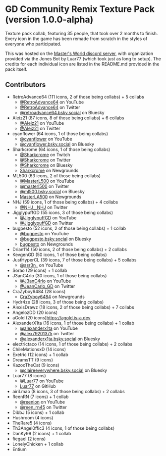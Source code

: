 # GD Community Remix Texture Pack (version 1.0.0-alpha)
Texture pack collab, featuring 35 people, that took over 2 months to finish.
Every icon in the game has been remade from scratch in the styles of everyone who participated.

This was hosted on the [Master's World discord server](https://discord.gg/tFUyJw5), with organization provided via the Jones Bot by Luar77 (which took just as long to setup).
The credits for each individual icon are listed in the README.md provided in the pack itself.

## Contributors
- RetroAdvance64       (111 icons, 2 of those being collabs) + 5 collabs
	- [@RetroAdvance64](https://www.youtube.com/@RetroAdvance64) on YouTube
	- [@RetroAdvance64](https://twitter.com/RetroAdvance64) on Twitter
	- [@retroadvance64.bsky.social](https://bsky.app/profile/retroadvance64.bsky.social) on Bluesky
- Aleiz21              (87 icons, 8 of those being collabs) + 6 collabs
	- [@Aleiz21](https://www.youtube.com/@Aleiz21) on YouTube
	- [@Aleiz21](https://twitter.com/Aleiz21) on Twitter
- cyanflower           (64 icons, 1 of those being collabs)
	- [@cyanflower](https://www.youtube.com/@cyanflower) on YouTube
	- [@cyanflower.bsky.social](https://bsky.app/profile/cyanflower.bsky.social) on Bluesky
- Sharkcrome           (64 icons, 1 of those being collabs)
	- [@Sharkcrome](https://www.twitch.tv/Sharkcrome) on Twitch
	- [@Sharkcrome](https://twitter.com/Sharkcrome) on Twitter
	- [@Sharkcrome](https://bsky.app/profile/Sharkcrome) on Bluesky
	- [Sharkcrome](https://Sharkcrome.newgrounds.com) on Newgrounds
- ML500                (63 icons, 2 of those being collabs)
	- [@MasterL500](https://www.youtube.com/@MasterL500) on YouTube
	- [@masterl500](https://twitter.com/masterl500) on Twitter
	- [@ml500.bsky.social](https://bsky.app/profile/ml500.bsky.social) on Bluesky
	- [MasterLA500](https://MasterLA500.newgrounds.com) on Newgrounds
- NHJ                  (59 icons, 1 of those being collabs) + 4 collabs
	- [@NHJ__NHJ](https://twitter.com/NHJ__NHJ) on Twitter
- JigglypuffGD         (55 icons, 3 of those being collabs)
	- [@JigglypuffGD](https://www.youtube.com/@JigglypuffGD) on YouTube
	- [@JigglypuffGD](https://twitter.com/JigglypuffGD) on Twitter
- bugpesto             (52 icons, 2 of those being collabs) + 1 collab
	- [@bugpesto](https://www.youtube.com/@bugpesto) on YouTube
	- [@bugpesto.bsky.social](https://bsky.app/profile/bugpesto.bsky.social) on Bluesky
	- [bugpesto](https://bugpesto.newgrounds.com) on Newgrounds
- Drian114             (50 icons, 2 of those being collabs) + 2 collabs
- KevgenGD             (50 icons, 1 of those being collabs)
- JustHyperCL          (39 icons, 7 of those being collabs) + 5 collabs
	- [@asr3n_](https://www.youtube.com/@asr3n_) on YouTube
- Sorao                (29 icons) + 1 collab
- J3anC4rlo            (30 icons, 1 of those being collabs)
	- [@J3anC4rlo](https://www.youtube.com/@J3anC4rlo) on YouTube
	- [@JeanCarlo_GD](https://twitter.com/JeanCarlo_GD) on Twitter
- CraZyboy6484         (28 icons)
	- [CraZyboy6484](https://CraZyboy6484.newgrounds.com) on Newgrounds
- Hydr4ze              (28 icons, 3 of those being collabs)
- AlexisDrawz          (18 icons, 2 of those being collabs) + 7 collabs
- AngelozDD            (20 icons)
- aGold                (20 icons)https://agold.is-a.dev
- AlexanderX1ta        (16 icons, 1 of those being collabs) + 1 collab
	- [@alexanderx1ta](https://www.youtube.com/@alexanderx1ta) on YouTube
	- [@alex79201375](https://twitter.com/alex79201375) on Twitter
	- [@alexanderx1ta.bsky.social](https://bsky.app/profile/alexanderx1ta.bsky.social) on Bluesky
- electrictaco         (14 icons, 1 of those being collabs) + 2 collabs
- ChileMationsxD       (14 icons)
- Exetric              (12 icons) + 1 collab
- DreamsTT             (9 icons)
- KazooTheCat          (9 icons)
	- [@claireeverywhere.bsky.social](https://bsky.app/profile/claireeverywhere.bsky.social) on Bluesky
- Luar77               (8 icons)
	- [@Luar77](https://www.youtube.com/@Luar77) on YouTube
	- [Luar77](https://github.com/Luar77) on GitHub
- airiLmao             (8 icons, 3 of those being collabs) + 2 collabs
- ReenRN               (7 icons) + 1 collab
	- [@reenion](https://www.youtube.com/@reenion) on YouTube
	- [@reen_rn45](https://twitter.com/reen_rn45) on Twitter
- DibbJ                (5 icons) + 1 collab
- Hushroom             (4 icons)
- TheRare5             (4 icons)
- Th3Angel0ffic3       (4 icons, 1 of those being collabs)
- DanKy99              (2 icons) + 1 collab
- fiegael              (2 icons)
- LonelyChicken         + 1 collab
- Entium               
